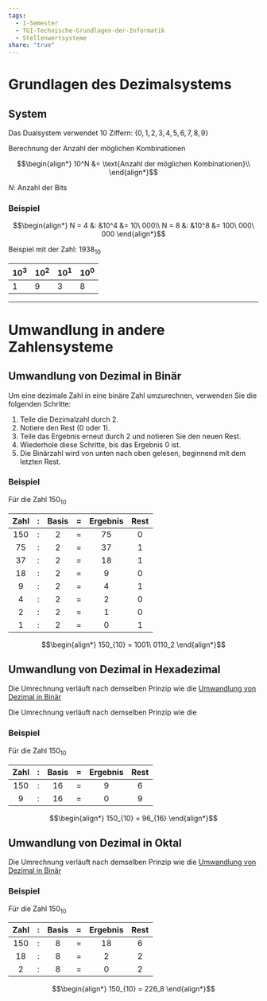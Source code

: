 ```yaml
---
tags:
  - 1-Semester
  - TGI-Technische-Grundlagen-der-Informatik
  - Stellenwertsysteme
share: "true"
---
```

# Grundlagen des Dezimalsystems

## System

Das Dualsystem verwendet 10 Ziffern: $\{0,1,2,3,4,5,6,7,8,9\}$

Berechnung der Anzahl der möglichen Kombinationen

$$\begin{align*}
    10^N &= \text{Anzahl der möglichen Kombinationen}\\
\end{align*}$$

$N:$ Anzahl der Bits

### Beispiel

$$\begin{align*}
N = 4 &: &10^4 &= 10\ 000\\
N = 8 &: &10^8 &= 100\ 000\ 000
\end{align*}$$

Beispiel mit der Zahl: $1938_{10}$

| $10^3$ | $10^2$ | $10^1$ | $10^0$ |
| ------ | ------ | ------ | ------ |
| 1      | 9      | 3      | 8      |

---

# Umwandlung in andere Zahlensysteme

## Umwandlung von Dezimal in Binär

Um eine dezimale Zahl in eine binäre Zahl umzurechnen, verwenden Sie die folgenden Schritte:

1. Teile die Dezimalzahl durch 2.
2. Notiere den Rest (0 oder 1).
3. Teile das Ergebnis erneut durch 2 und notieren Sie den neuen Rest.
4. Wiederhole diese Schritte, bis das Ergebnis 0 ist.
5. Die Binärzahl wird von unten nach oben gelesen, beginnend mit dem letzten Rest.

### Beispiel

Für die Zahl $150_{10}$

| Zahl | :   | Basis | =   | Ergebnis | Rest |
|:----:|:---:|:-----:|:---:|:--------:|:----:|
| 150  | :   | 2     | =   | 75       | 0    |
| 75   | :   | 2     | =   | 37       | 1    |
| 37   | :   | 2     | =   | 18       | 1    |
| 18   | :   | 2     | =   | 9        | 0    |
| 9    | :   | 2     | =   | 4        | 1    |
| 4    | :   | 2     | =   | 2        | 0    |
| 2    | :   | 2     | =   | 1        | 0    |
| 1    | :   | 2     | =   | 0        | 1    |

$$\begin{align*}
	150_{10} = 1001\ 0110_2
\end{align*}$$

## Umwandlung von Dezimal in Hexadezimal

Die Umrechnung verläuft nach demselben Prinzip wie die [Umwandlung von Dezimal in Binär](Dezimalsystem.md#umwandlung-von-dezimal-in-binar)

Die Umrechnung verläuft nach demselben Prinzip wie die 

### Beispiel

Für die Zahl $150_{10}$

| Zahl | :   | Basis | =   | Ergebnis | Rest |
|:----:|:---:|:-----:|:---:|:--------:|:----:|
| 150  | :   |  16   | =   | 9        | 6    |
|  9   | :   |  16   | =   | 0        | 9    |

$$\begin{align*}
	150_{10} = 96_{16}
\end{align*}$$

## Umwandlung von Dezimal in Oktal

Die Umrechnung verläuft nach demselben Prinzip wie die [Umwandlung von Dezimal in Binär](Dezimalsystem.md#umwandlung-von-dezimal-in-binar)

### Beispiel

Für die Zahl $150_{10}$

| Zahl | :   | Basis | =   | Ergebnis | Rest |
|:----:|:---:|:-----:|:---:|:--------:|:----:|
| 150  | :   |   8   | =   | 18       | 6    |
|  18  | :   |   8   | =   |  2       | 2    |
|   2  | :   |   8   | =   |  0       | 2    |

$$\begin{align*}
	150_{10} = 226_8
\end{align*}$$

